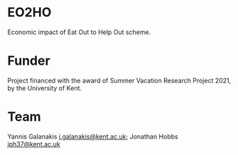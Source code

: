 # EO2HO
Economic impact of Eat Out to Help Out scheme.


# Funder
Project financed with the award of Summer Vacation Research Project 2021, by the University of Kent.

# Team
Yannis Galanakis <i.galanakis@kent.ac.uk>; Jonathan Hobbs <jph37@kent.ac.uk>

